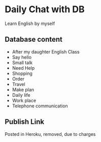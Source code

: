 # Daily Chat with DB

Learn English by myself

## Database content

- After my daughter English Class
- Say hello
- Small talk
- Need Help
- Shopping
- Order
- Travel
- Make plan
- Daily life
- Work place
- Telephone communication

## Publish Link
Posted in Heroku, removed, due to charges
